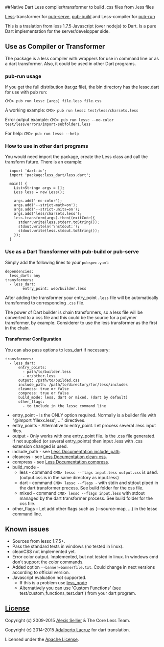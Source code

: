 ##Native Dart Less compiler/transformer to build .css files from .less files

[Less](http://lesscss.org/)-transformer for [pub-serve](http://pub.dartlang.org/doc/pub-serve.html), [pub-build](http://pub.dartlang.org/doc/pub-build.html) and Less-compiler for [pub-run](https://www.dartlang.org/tools/pub/cmd/pub-run.html)

This is a traslation from less 1.7.5 Javascript (over nodejs) to Dart. 
Is a pure Dart implementation for the server/developper side.


## Use as Compiler or Transformer

The package is a less compiler with wrappers for use in command line or as a dart 
transformer. Also, it could be used in other Dart programs.


### pub-run usage

If you get the full distribution (tar.gz file), the bin directory has the lessc.dart 
for use with pub run:

    CMD> pub run lessc [args] file.less file.css

A working example: `CMD> pub run lessc test/less/charsets.less`

Error output example: `CMD> pub run lessc --no-color test/less/errors/import-subfolder1.less`

For help: `CMD> pub run lessc --help`


### How to use in other dart programs

You would need import the package, create the Less class and call the transform future. 
There is an example:

      import 'dart:io';
      import 'package:less_dart/less.dart';
      
      main() {
        List<String> args = [];
        Less less = new Less();
      
        args.add('-no-color');
        args.add('--strict-math=on');
        args.add('--strict-units=on');
        args.add('less/charsets.less');
        less.transform(args).then((exitCode){
          stderr.write(less.stderr.toString());
          stdout.writeln('\nstdout:');
          stdout.write(less.stdout.toString());
        });
      }


### Use as a Dart Transformer with pub-build or pub-serve

Simply add the following lines to your `pubspec.yaml`:

    dependencies:
      less_dart: any
    transformers:
      - less_dart:
      		entry_point: web/builder.less

After adding the transformer your entry_point `.less` file will be automatically 
transformed to corresponding `.css` file.

The power of Dart builder is chain transformers, so a less file will be converted 
to a css file and this could be the source for a polymer transformer, by example. 
Considerer to use the less transformer as the first in the chain.


#### Transformer Configuration

You can also pass options to less_dart if necessary:

    transformers:
      - less_dart:
          entry_points: 
          	- path/to/builder.less
          	- or/other.less
          output: /path/to/builded.css
          include_path: /path/to/directory/for/less/includes
          cleancss: true or false
          compress: true or false
          build_mode: less, dart or mixed. (dart by default)
          other_flags:
            - to include in the lessc command line
          
- entry_point - Is the ONLY option required. Normally is a builder file with "@import 'filexx.less'; ..." directives.
- entry_points - Alternative to entry_point. Let process several .less input files.
- output - Only works with one entry_point file. Is the .css file generated. 
		If not supplied (or several entry_points) then input .less with .css extension changed is used.
- include_path - see [Less Documentation include_path](http://lesscss.org/usage/#command-line-usage-include-paths).
- cleancss - see [Less Documentation clean-css](http://lesscss.org/usage/#command-line-usage-clean-css).
- compress - see [Less Documentation compress](http://lesscss.org/usage/#command-line-usage-compress).
- build_mode -
	- less - command `CMD> lessc --flags input.less output.css` is used. (output.css is in the same directory as input.less)
	- dart - command `CMD> lessc --flags -` with stdin and stdout piped in the dart transformer process. See build folder for the css file.
	- mixed - command `CMD> lessc --flags input.less` with stdout managed by the dart transformer process. See build folder for the css file.
- other_flags - Let add other flags such as (--source-map, ...) in the lessc command line.


## Known issues

- Sources from lessc 1.7.5+.
- Pass the standard tests in windows (no tested in linux).
- cleanCSS not implemented yet.
- Error color output. Implemented, but not tested in linux. In windows cmd don't support the color commands.
- Added option `--banner=bannerfile.txt`. Could change in next versions according to official version.
- Javascript evaluation not supported. 
  - If this is a problem use [less_node](https://pub.dartlang.org/packages/less_node)
  - Alternatively you can use 'Custom Functions' (see test/custom_functions_test.dart') from your dart program.


## [License](LICENSE)

Copyright (c) 2009-2015 [Alexis Sellier](http://cloudhead.io/) & The Core Less Team.

Copyright (c) 2014-2015 [Adalberto Lacruz](Adalberto.Lacruz@gmail.com) for dart translation.

Licensed under the [Apache License](LICENSE).
